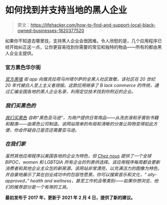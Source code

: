 # 如何找到并支持当地的黑人企业

> 原文：<https://lifehacker.com/how-to-find-and-support-local-black-owned-businesses-1820377520>

如果你不知道去哪里找，支持黑人企业会很困难。令人欣慰的是，几个应用程序已经开始纠正这一点，让你更容易找到你需要的常见和独特的物品——所有的都由黑人企业主提供。



### 官方黑色华尔街

*[*官方黑墙*](https://officialblackwallstreet.com/) 街 app 向俄克拉荷马州塔尔萨的全黑人社区致敬，该社区在 20 世纪 20 年代被白人至上主义者烧毁。这款应用继承了 B lack commerce 的传统，通过汇编全国各地的黑人企业名录，利用定位技术找到你附近的企业。*

### *我们买黑色的*

*[*我们买黑色*](https://webuyblack.com/) 自称“黑色亚马逊”，为用户提供日常用品——从洗衣液和牙膏到书籍和鞋类——由黑色公司制造。该网站简单的布局和清晰的分类让购物变得如此方便，你会怀疑自己是否还需要亚马逊。*

### *在我们家*

*虽然其他应用程序以美国各地的企业为特色，但 [*Chez nous*](https://cheznousguide.com/) 提供了一个全球 BIPOC、women 和 LGBTQIA 所有企业的列表供选择。该应用程序每周都会更新消费者和其他企业主众包的新房源。该网站非常漂亮，以充满活力的图像为特色，并自豪地展示了其在创业成功中的包容性愿景。你可以搜索音乐和文化，“ ally-approved，” health and wellness，甚至工作机会等类别——如果你想浏览，他们的推荐部分是一个有用的工具。*

**最初发布于 2017 年，更新于 2021 年 2 月 4 日，提供了新的建议。**
